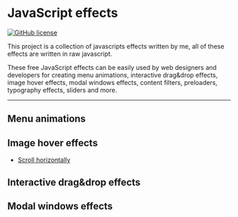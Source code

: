 # JavaScript effects
[![GitHub license](https://badges.frapsoft.com/os/mit/mit.svg?v=103)](https://github.com/char1eschen/JavaScript-effects/blob/master/LICENSE.md)

This project is a collection of javascripts effects written by me, all of these effects are written in raw javascript.

These free JavaScript effects can be easily used by web designers and developers for creating menu animations, interactive drag&drop effects, image hover effects, modal windows effects, content filters, preloaders, typography effects, sliders and more.

---
## Menu animations

## Image hover effects
* [Scroll horizontally](https://github.com/char1eschen/JavaScript-effects/tree/master/Images/Scroll-horizontally)

## Interactive drag&drop effects

## Modal windows effects
